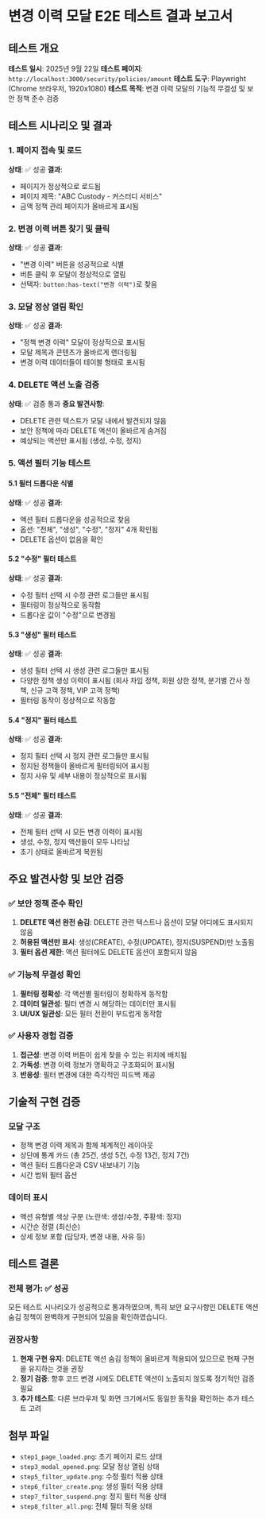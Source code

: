 # 변경 이력 모달 E2E 테스트 결과 보고서

## 테스트 개요

**테스트 일시**: 2025년 9월 22일
**테스트 페이지**: `http://localhost:3000/security/policies/amount`
**테스트 도구**: Playwright (Chrome 브라우저, 1920x1080)
**테스트 목적**: 변경 이력 모달의 기능적 무결성 및 보안 정책 준수 검증

## 테스트 시나리오 및 결과

### 1. 페이지 접속 및 로드
**상태**: ✅ 성공
**결과**:
- 페이지가 정상적으로 로드됨
- 페이지 제목: "ABC Custody - 커스터디 서비스"
- 금액 정책 관리 페이지가 올바르게 표시됨

### 2. 변경 이력 버튼 찾기 및 클릭
**상태**: ✅ 성공
**결과**:
- "변경 이력" 버튼을 성공적으로 식별
- 버튼 클릭 후 모달이 정상적으로 열림
- 선택자: `button:has-text("변경 이력")`로 찾음

### 3. 모달 정상 열림 확인
**상태**: ✅ 성공
**결과**:
- "정책 변경 이력" 모달이 정상적으로 표시됨
- 모달 제목과 콘텐츠가 올바르게 렌더링됨
- 변경 이력 데이터들이 테이블 형태로 표시됨

### 4. DELETE 액션 노출 검증
**상태**: ✅ 검증 통과
**중요 발견사항**:
- DELETE 관련 텍스트가 모달 내에서 발견되지 않음
- 보안 정책에 따라 DELETE 액션이 올바르게 숨겨짐
- 예상되는 액션만 표시됨 (생성, 수정, 정지)

### 5. 액션 필터 기능 테스트

#### 5.1 필터 드롭다운 식별
**상태**: ✅ 성공
**결과**:
- 액션 필터 드롭다운을 성공적으로 찾음
- 옵션: "전체", "생성", "수정", "정지" 4개 확인됨
- DELETE 옵션이 없음을 확인

#### 5.2 "수정" 필터 테스트
**상태**: ✅ 성공
**결과**:
- 수정 필터 선택 시 수정 관련 로그들만 표시됨
- 필터링이 정상적으로 동작함
- 드롭다운 값이 "수정"으로 변경됨

#### 5.3 "생성" 필터 테스트
**상태**: ✅ 성공
**결과**:
- 생성 필터 선택 시 생성 관련 로그들만 표시됨
- 다양한 정책 생성 이력이 표시됨 (회사 차임 정책, 회원 상한 정책, 분기별 간사 정책, 신규 고객 정책, VIP 고객 정책)
- 필터링 동작이 정상적으로 작동함

#### 5.4 "정지" 필터 테스트
**상태**: ✅ 성공
**결과**:
- 정지 필터 선택 시 정지 관련 로그들만 표시됨
- 정지된 정책들이 올바르게 필터링되어 표시됨
- 정지 사유 및 세부 내용이 정상적으로 표시됨

#### 5.5 "전체" 필터 테스트
**상태**: ✅ 성공
**결과**:
- 전체 필터 선택 시 모든 변경 이력이 표시됨
- 생성, 수정, 정지 액션들이 모두 나타남
- 초기 상태로 올바르게 복원됨

## 주요 발견사항 및 보안 검증

### ✅ 보안 정책 준수 확인
1. **DELETE 액션 완전 숨김**: DELETE 관련 텍스트나 옵션이 모달 어디에도 표시되지 않음
2. **허용된 액션만 표시**: 생성(CREATE), 수정(UPDATE), 정지(SUSPEND)만 노출됨
3. **필터 옵션 제한**: 액션 필터에도 DELETE 옵션이 포함되지 않음

### ✅ 기능적 무결성 확인
1. **필터링 정확성**: 각 액션별 필터링이 정확하게 동작함
2. **데이터 일관성**: 필터 변경 시 해당하는 데이터만 표시됨
3. **UI/UX 일관성**: 모든 필터 전환이 부드럽게 동작함

### ✅ 사용자 경험 검증
1. **접근성**: 변경 이력 버튼이 쉽게 찾을 수 있는 위치에 배치됨
2. **가독성**: 변경 이력 정보가 명확하고 구조화되어 표시됨
3. **반응성**: 필터 변경에 대한 즉각적인 피드백 제공

## 기술적 구현 검증

### 모달 구조
- 정책 변경 이력 제목과 함께 체계적인 레이아웃
- 상단에 통계 카드 (총 25건, 생성 5건, 수정 13건, 정지 7건)
- 액션 필터 드롭다운과 CSV 내보내기 기능
- 시간 범위 필터 옵션

### 데이터 표시
- 액션 유형별 색상 구분 (노란색: 생성/수정, 주황색: 정지)
- 시간순 정렬 (최신순)
- 상세 정보 포함 (담당자, 변경 내용, 사유 등)

## 테스트 결론

### 전체 평가: ✅ 성공
모든 테스트 시나리오가 성공적으로 통과하였으며, 특히 보안 요구사항인 DELETE 액션 숨김 정책이 완벽하게 구현되어 있음을 확인하였습니다.

### 권장사항
1. **현재 구현 유지**: DELETE 액션 숨김 정책이 올바르게 적용되어 있으므로 현재 구현을 유지하는 것을 권장
2. **정기 검증**: 향후 코드 변경 시에도 DELETE 액션이 노출되지 않도록 정기적인 검증 필요
3. **추가 테스트**: 다른 브라우저 및 화면 크기에서도 동일한 동작을 확인하는 추가 테스트 고려

## 첨부 파일
- `step1_page_loaded.png`: 초기 페이지 로드 상태
- `step3_modal_opened.png`: 모달 정상 열림 상태
- `step5_filter_update.png`: 수정 필터 적용 상태
- `step6_filter_create.png`: 생성 필터 적용 상태
- `step7_filter_suspend.png`: 정지 필터 적용 상태
- `step8_filter_all.png`: 전체 필터 적용 상태